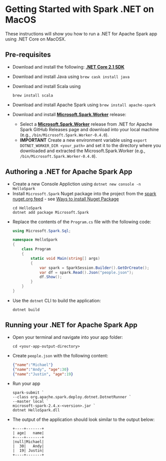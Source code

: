 # Getting Started with Spark .NET on MacOS

These instructions will show you how to run a .NET for Apache Spark app using .NET Core on MacOSX.

## Pre-requisites

- Download and install the following: **[.NET Core 2.1 SDK](https://dotnet.microsoft.com/download/dotnet-core/2.1)** 
- Download and install Java using 
  ```brew cask install java```
- Download and install Scala using
    ```shell
    brew install scala
    ```
- Download and install Apache Spark using ```brew install apache-spark```
    
- Download and install **[Microsoft.Spark.Worker](https://github.com/dotnet/spark/releases)** release:
    - Select a **[Microsoft.Spark.Worker](https://github.com/dotnet/spark/releases)** release from .NET for Apache Spark GitHub Releases page and download into your local machine (e.g., `/bin/Microsoft.Spark.Worker-0.4.0`).
    - **IMPORTANT** Create a new environment variable using ```export DOTNET_WORKER_DIR <your_path>``` and set it to the directory where you downloaded and extracted the Microsoft.Spark.Worker (e.g., `/bin/Microsoft.Spark.Worker-0.4.0`).


## Authoring a .NET for Apache Spark App
- Create a new Console Appliction using  `dotnet new console -n HelloSpark`
- Install `Microsoft.Spark` Nuget package into the project from the [spark nuget.org feed](https://www.nuget.org/profiles/spark) - see [Ways to install Nuget Package](https://docs.microsoft.com/en-us/nuget/consume-packages/ways-to-install-a-package)
    ```shell
    cd HelloSpark
    dotnet add package Microsoft.Spark
    ```
- Replace the contents of the `Program.cs` file with the following code:
    ```csharp
    using Microsoft.Spark.Sql;

    namespace HelloSpark
    {
        class Program
        {
            static void Main(string[] args)
            {
                var spark = SparkSession.Builder().GetOrCreate();
                var df = spark.Read().Json("people.json");
                df.Show();
            }
        }
    }
    ```
- Use the `dotnet` CLI to build the application:
    ```shell
    dotnet build
    ```

## Running your .NET for Apache Spark App
- Open your terminal and navigate into your app folder:
    ```shell
    cd <your-app-output-directory>
    ```
- Create `people.json` with the following content:
    ```json
    {"name":"Michael"}
    {"name":"Andy", "age":30}
    {"name":"Justin", "age":19}
    ```
- Run your app
    ```
    spark-submit `
    --class org.apache.spark.deploy.dotnet.DotnetRunner `
    --master local `
    microsoft-spark-2.4.x-<version>.jar `
    dotnet HelloSpark.dll
    ```
- The output of the application should look similar to the output below:
    ```text
    +----+-------+
    | age|   name|
    +----+-------+
    |null|Michael|
    |  30|   Andy|
    |  19| Justin|
    +----+-------+
    ```
